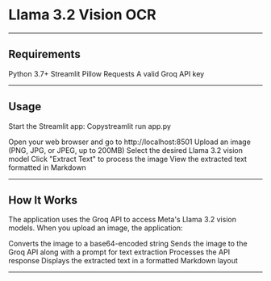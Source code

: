 # Llama 3.2 Vision OCR




---

## Requirements

Python 3.7+
Streamlit
Pillow
Requests
A valid Groq API key

---
## Usage

Start the Streamlit app:
Copystreamlit run app.py

Open your web browser and go to http://localhost:8501
Upload an image (PNG, JPG, or JPEG, up to 200MB)
Select the desired Llama 3.2 vision model
Click "Extract Text" to process the image
View the extracted text formatted in Markdown

---

## How It Works
The application uses the Groq API to access Meta's Llama 3.2 vision models. When you upload an image, the application:

Converts the image to a base64-encoded string
Sends the image to the Groq API along with a prompt for text extraction
Processes the API response
Displays the extracted text in a formatted Markdown layout

---
